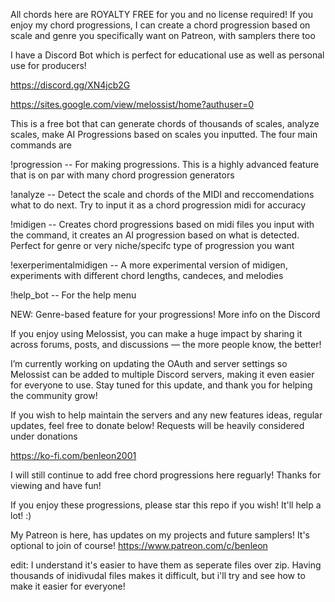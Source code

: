 All chords here are ROYALTY FREE for you and no license required! If you enjoy my chord progressions, I can create a chord progression based on scale and genre you specifically want on Patreon, with samplers there too 

I have a Discord Bot which is perfect for educational use as well as personal use for producers! 

https://discord.gg/XN4jcb2G

https://sites.google.com/view/melossist/home?authuser=0

This is a free bot that can generate chords of thousands of scales, analyze scales, make AI Progressions based on scales you inputted. The four main commands are

!progression -- For making progressions. This is a highly advanced feature that is on par with many chord progression generators

!analyze -- Detect the scale and chords of the MIDI and reccomendations what to do next. Try to input it as a chord progression midi for accuracy

!midigen -- Creates chord progressions based on midi files you input with the command, it creates an AI progression based on what is detected. Perfect for genre or very niche/specifc type of progression you want

!exerperimentalmidigen -- A more experimental version of midigen, experiments with different chord lengths, candeces, and melodies

!help_bot -- For the help menu

NEW: Genre-based feature for your progressions! More info on the Discord

If you enjoy using Melossist, you can make a huge impact by sharing it across forums, posts, and discussions — the more people know, the better!

I’m currently working on updating the OAuth and server settings so Melossist can be added to multiple Discord servers, making it even easier for everyone to use. Stay tuned for this update, and thank you for helping the community grow!

If you wish to help maintain the servers and any new features ideas, regular updates, feel free to donate below! Requests will be heavily considered under donations

https://ko-fi.com/benleon2001

I will still continue to add free chord progressions here reguarly! Thanks for viewing and have fun!

If you enjoy these progressions, please star this repo if you wish! It'll help a lot! :)

My Patreon is here, has updates on my projects and future samplers! It's optional to join of course!
https://www.patreon.com/c/benleon

edit: I understand it's easier to have them as seperate files over zip. Having thousands of inidivudal files makes it difficult, but i'll try and see how to make it easier for everyone!
